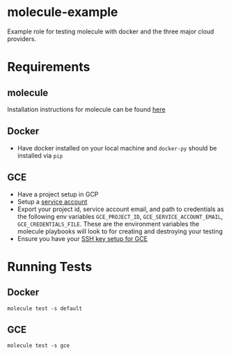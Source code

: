 molecule-example
=========

Example role for testing molecule with docker and the three major cloud providers.

Requirements
============

molecule
------------
Installation instructions for molecule can be found [here](https://molecule.readthedocs.io/en/latest/installation.html)

Docker
------------
* Have docker installed on your local machine and `docker-py` should be installed via `pip`

GCE
------------
* Have a project setup in GCP
* Setup a [service account](https://cloud.google.com/compute/docs/access/create-enable-service-accounts-for-instances)
* Export your project id, service account email, and path to credentials as the following env variables `GCE_PROJECT_ID`, `GCE_SERVICE_ACCOUNT_EMAIL`, `GCE_CREDENTIALS_FILE`. These are the environment variables the molecule playbooks will look to for creating and destroying your testing  
* Ensure you have your [SSH key setup for GCE](https://cloud.google.com/compute/docs/instances/adding-removing-ssh-keys#project-wide) 

Running Tests
===========

Docker
-----------
`molecule test -s default`

GCE
----------
`molecule test -s gce`
